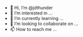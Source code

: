 - 👋 Hi, I’m @jdthunder
- 👀 I’m interested in ...
- 🌱 I’m currently learning ...
- 💞️ I’m looking to collaborate on ...
- 📫 How to reach me ...

<!---
jdthunder/jdthunder is a ✨ special ✨ repository because its `README.md` (this file) appears on your GitHub profile.
You can click the Preview link to take a look at your changes.
--->
